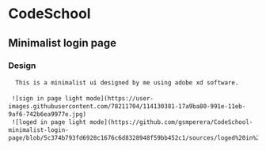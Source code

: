 #     CodeSchool
##    Minimalist login page
###   Design
      This is a minimalist ui designed by me using adobe xd software.
   
     ![sign in page light mode](https://user-images.githubusercontent.com/78211704/114130381-17a9ba80-991e-11eb-9af6-742b6ea9977e.jpg)
     ![loged in page light mode](https://github.com/gsmperera/CodeSchool-minimalist-login-page/blob/5c374b793fd6928c1676c6d8328948f59bb452c1/sources/loged%20in%20page%20light%20mode.jpg)
